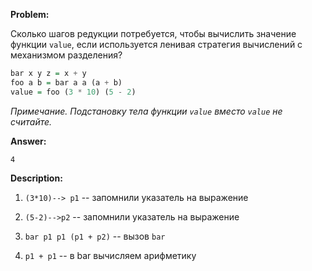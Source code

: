 **Problem:**

Сколько шагов редукции потребуется, чтобы вычислить значение функции `value`,
если используется ленивая стратегия вычислений с механизмом разделения?

```haskell
bar x y z = x + y
foo a b = bar a a (a + b)
value = foo (3 * 10) (5 - 2)
```

*Примечание. Подстановку тела функции `value` вместо `value` не считайте.*

**Answer:**

```
4
```

**Description:**

1. `(3*10)--> p1` -- запомнили указатель на выражение

2. `(5-2)-->p2` -- запомнили указатель на выражение

3.  `bar p1 p1 (p1 + p2)` -- вызов `bar`

4.  `p1 + p1` -- в bar вычисляем арифметику
